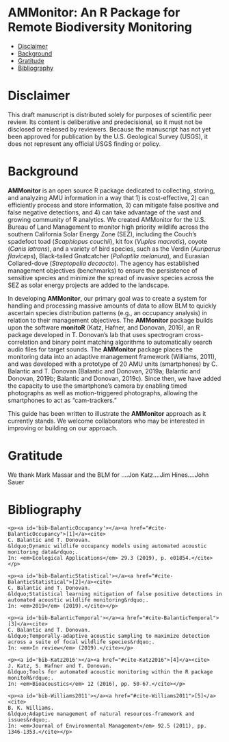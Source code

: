 AMMonitor: An R Package for Remote Biodiversity Monitoring
================

  - [Disclaimer](#disclaimer)
  - [Background](#background)
  - [Gratitude](#gratitude)
  - [Bibliography](#bibliography)

# Disclaimer

This draft manuscript is distributed solely for purposes of scientific
peer review. Its content is deliberative and predecisional, so it must
not be disclosed or released by reviewers. Because the manuscript has
not yet been approved for publication by the U.S. Geological Survey
(USGS), it does not represent any official USGS finding or policy.

# Background

**AMMonitor** is an open source R package dedicated to collecting,
storing, and analyzing AMU information in a way that 1) is
cost-effective, 2) can efficiently process and store information, 3) can
mitigate false positive and false negative detections, and 4) can take
advantage of the vast and growing community of R analytics. We created
AMMonitor for the U.S. Bureau of Land Management to monitor high
priority wildlife across the southern California Solar Energy Zone
(SEZ), including the Couch’s spadefoot toad (*Scaphiopus couchii*), kit
fox (*Vuples macrotis*), coyote (*Canis latrans*), and a variety of bird
species, such as the Verdin (*Auriparus flaviceps*), Black-tailed
Gnatcatcher (*Polioptila melanura*), and Eurasian Collared-dove
(*Streptopelia decaocto*). The agency has established management
objectives (benchmarks) to ensure the persistence of sensitive species
and minimize the spread of invasive species across the SEZ as solar
energy projects are added to the landscape.

In developing **AMMonitor**, our primary goal was to create a system for
handling and processing massive amounts of data to allow BLM to quickly
ascertain species distribution patterns (e.g., an occupancy analysis) in
relation to their management objectives. The **AMMonitor** package
builds upon the software **monitoR** (Katz, Hafner, and Donovan, 2016),
an R package developed in T. Donovan’s lab that uses spectrogram
cross-correlation and binary point matching algorithms to automatically
search audio files for target sounds. The **AMMonitor** package places
the monitoring data into an adaptive management framework (Williams,
2011), and was developed with a prototype of 20 AMU units (smartphones)
by C. Balantic and T. Donovan (Balantic and Donovan, 2019a; Balantic and
Donovan, 2019b; Balantic and Donovan, 2019c). Since then, we have added
the capacity to use the smartphone’s camera by enabling timed
photographs as well as motion-triggered photographs, allowing the
smartphones to act as “cam-trackers.”

This guide has been written to illustrate the **AMMonitor** approach as
it currently stands. We welcome collaborators who may be interested in
improving or building on our approach.

# Gratitude

We thank Mark Massar and the BLM for ….Jon Katz….Jim Hines….John Sauer

# Bibliography

    <p><a id='bib-BalanticOccupancy'></a><a href="#cite-BalanticOccupancy">[1]</a><cite>
    C. Balantic and T. Donovan.
    &ldquo;Dynamic wildlife occupancy models using automated acoustic monitoring data&rdquo;.
    In: <em>Ecological Applications</em> 29.3 (2019), p. e01854.</cite></p>
    
    <p><a id='bib-BalanticStatistical'></a><a href="#cite-BalanticStatistical">[2]</a><cite>
    C. Balantic and T. Donovan.
    &ldquo;Statistical learning mitigation of false positive detections in automated acoustic wildlife monitoring&rdquo;.
    In: <em>2019</em> (2019).</cite></p>
    
    <p><a id='bib-BalanticTemporal'></a><a href="#cite-BalanticTemporal">[3]</a><cite>
    C. Balantic and T. Donovan.
    &ldquo;Temporally-adaptive acoustic sampling to maximize detection across a suite of focal wildlife species&rdquo;.
    In: <em>In review</em> (2019).</cite></p>
    
    <p><a id='bib-Katz2016'></a><a href="#cite-Katz2016">[4]</a><cite>
    J. Katz, S. Hafner and T. Donovan.
    &ldquo;Tools for automated acoustic monitoring within the R package monitoR&rdquo;.
    In: <em>Bioacoustics</em> 12 (2016), pp. 50-67.</cite></p>
    
    <p><a id='bib-Williams2011'></a><a href="#cite-Williams2011">[5]</a><cite>
    B. K. Williams.
    &ldquo;Adaptive management of natural resources-framework and issues&rdquo;.
    In: <em>Journal of Environmental Management</em> 92.5 (2011), pp. 1346-1353.</cite></p>
